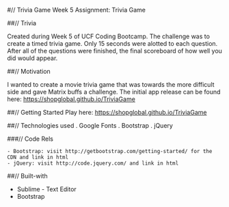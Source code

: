 #// Trivia Game
Week 5 Assignment: Trivia Game

##// Trivia

Created during Week 5 of UCF Coding Bootcamp. The challenge was to create a timed trivia game. Only 15 seconds were alotted to each question. After all of the questions were finished, the final scoreboard of how well you did would appear.

##// Motivation

I wanted to create a movie trivia game that was towards the more difficult side and gave Matrix buffs a challenge. The initial app release can be found here: https://shopglobal.github.io/TriviaGame

##// Getting Started 
Play here: https://shopglobal.github.io/TriviaGame



##// Technologies used
. Google Fonts
. Bootstrap
. jQuery

###// Code Rels

```
- Bootstrap: visit http://getbootstrap.com/getting-started/ for the CDN and link in html
- jQuery: visit http://code.jquery.com/ and link in html
```

##// Built-with

* Sublime - Text Editor
* Bootstrap



